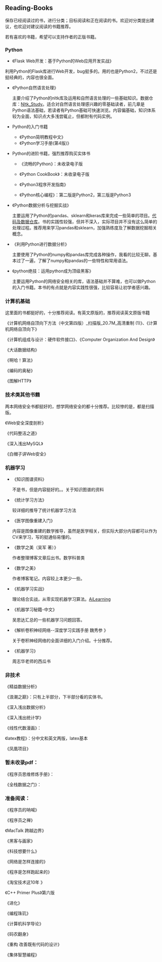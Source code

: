 ## Reading-Books

保存已经阅读过的书，进行分类；目标阅读和正在阅读的书。欢迎对分类提出建议，也欢迎对建议阅读的书籍推荐。

若有喜欢的书籍，希望可以支持作者的正版书籍。

### Python

- 《Flask Web开发：基于Python的Web应用开发实战》

利用Python的Flask库进行Web开发，bug挺多的。用的也是Python2，不过还是挺经典的，内容也很全面。

- 《Python自然语言处理》

  主要介绍了Python的nltk库及运用和自然语言处理的一些基础知识。数据仓库：[Nltk_Study](https://github.com/wnma3mz/Nltk_Study)。适合对自然语言处理感兴趣的零基础读者，前几章是Python语法基础，若读者有Python基础可快速浏览。内容偏基础，知识体系较为全面，知识点大多浅尝辄止，但都附有代码实例。

- Python的入门书籍

  - 《Python简明教程中文》
  - 《Python学习手册(第4版)》

- Python的进阶书籍，强烈推荐购买实体书

  - 《流畅的Python》：未收录电子版

  - 《Python CookBook》：未收录电子版

  - 《Python3程序开发指南》

  - 《Python核心编程》：第二版是Python2，第三版是Python3


- 《Python数据分析与挖掘实战》

  主要运用了Python的pandas、sklearn和keras库来完成一些简单的项目。[代码及数据仓库](https://github.com/apachecn/python_data_analysis_and_mining_action)。书的实践性较强，但并不深入，实际项目并不没有这么简单的处理过程。推荐用来学习pandas和sklearn，加强熟练度及了解数据挖掘相关概念。

- 《利用Python进行数据分析》

  主要使用了Python的numpy和pandas库完成各种操作，我看的比较无聊。基本过了一遍，了解了numpy和pandas的一些特性和常用语法。

- 《python绝技：运用python成为顶级黑客》

  主要运用Python的网络安全相关的库，语法基础并不算难，也可以做Python的入门书籍。本书的有点就是内容实践性很强，比较容易让初学者感兴趣。

### 计算机基础

这里面的书都挺好的，十分推荐阅读。有英文原版的，推荐阅读英文原版书籍

《计算机网络自顶向下方法（中文第四版）_扫描版_20.7M_高清重制 (1)》、《计算机网络自顶向下》

《计算机组成与设计：硬件软件接口》、《Computer Organization And Design》

《大话数据结构》

《啊哈！算法》

《编码的奥秘》

《图解HTTP》

### 技术类其他书籍

两本网络安全书都挺好的，想学网络安全的都十分推荐。比较惨的是，都是扫描版。

《Web安全深度剖析》

《代码整洁之道》

《深入浅出MySQL》

《白帽子讲Web安全》

### 机器学习

- 《知识图谱资料》

  不是书，但是内容挺好的。。关于知识图谱的资料

- 《统计学习方法》

  较详细的推导了统计机器学习方法

- 《医学图像重建入门》

  内容是图像重建的数学推导，虽然是医学相关，但实际大部分内容都可以作为CV来学习，写的挺通俗易懂的。

- 《数学之美（吴军 著）》

  作者整理博客文章后出书。数学科普类

- 《数学之美》

  作者博客笔记。内容较上本更少一些。

- 《机器学习实战》

  理论结合实战，从零实现机器学习算法。[AiLearning](https://github.com/apachecn/AiLearning)

- 《机器学习秘籍-中文》

  吴恩达汇总的一些机器学习问题回答。

- 《解析卷积神经网络--深度学习实践手册  魏秀参 》

  关于卷积神经网络的全面详细的入门介绍。十分推荐。

- 《机器学习》

  周志华老师的西瓜书

### 非技术

《精益数据分析》

《浪潮之巅》：只有上半部分，下半部分看的实体书。

《深入浅出数据分析》

《深入浅出统计学》

《线性代数漫画》：

《latex教程》：分中文和英文两版，latex基本

《凤凰项目》

### 暂未收录pdf：

《程序员思维修炼手册》：

《全栈数据之门》：

### 准备阅读：

《程序员的呐喊》

《程序员之禅》

《MacTalk 跨越边界》

《黑客与画家》

《科技想要什么》

《网络是怎样连接的》

《程序是怎样跑起来的》

《淘宝技术这10年 》

《C++ Primer Plus》第六版

《进化》

《编程珠玑》

《计算机科学导论》

《码农翻身》

《重构 改善既有代码的设计》

《集体智慧编程》
